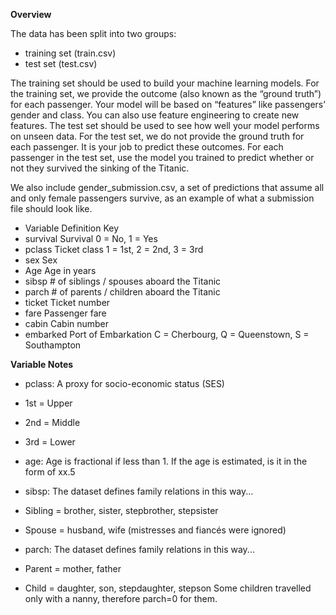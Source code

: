**Overview**

The data has been split into two groups:

* training set (train.csv)
* test set (test.csv)

The training set should be used to build your machine learning models. For the training set, we provide the outcome (also known as the “ground truth”) for each passenger. Your model will be based on “features” like passengers’ gender and class. You can also use feature engineering to create new features.
The test set should be used to see how well your model performs on unseen data. For the test set, we do not provide the ground truth for each passenger. It is your job to predict these outcomes. For each passenger in the test set, use the model you trained to predict whether or not they survived the sinking of the Titanic.

We also include gender_submission.csv, a set of predictions that assume all and only female passengers survive, as an example of what a submission file should look like.

* Variable	Definition	Key
* survival	Survival	0 = No, 1 = Yes
* pclass	Ticket class	1 = 1st, 2 = 2nd, 3 = 3rd
* sex	Sex	
* Age	Age in years	
* sibsp	# of siblings / spouses aboard the Titanic	
* parch	# of parents / children aboard the Titanic	
* ticket	Ticket number	
* fare	Passenger fare	
* cabin	Cabin number	
* embarked	Port of Embarkation	C = Cherbourg, Q = Queenstown, S = Southampton

**Variable Notes**

* pclass: A proxy for socio-economic status (SES)
* 1st = Upper
* 2nd = Middle
* 3rd = Lower

* age: Age is fractional if less than 1. If the age is estimated, is it in the form of xx.5

* sibsp: The dataset defines family relations in this way...
* Sibling = brother, sister, stepbrother, stepsister
* Spouse = husband, wife (mistresses and fiancés were ignored)

* parch: The dataset defines family relations in this way...
* Parent = mother, father
* Child = daughter, son, stepdaughter, stepson
Some children travelled only with a nanny, therefore parch=0 for them.

